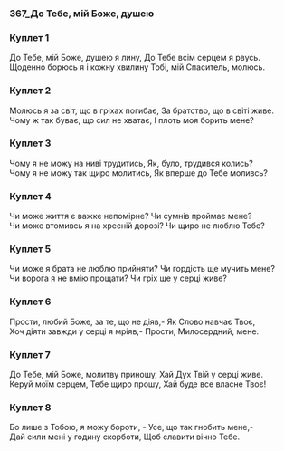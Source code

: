 ### 367_До Тебе, мій Боже, душею
### Куплет 1
До Тебе, мій Боже, душею я лину, До Тебе всім серцем я рвусь.<br/>Щоденно борюсь я і кожну хвилину Тобі, мій Спаситель, молюсь.
### Куплет 2
Молюсь я за світ, що в гріхах погибає, За братство, що в світі живе.<br/>Чому ж так буває, що сил не хватає, І плоть моя борить мене?
### Куплет 3
Чому я не можу на ниві трудитись, Як, було, трудився колись?<br/>Чому я не можу так щиро молитись, Як вперше до Тебе моливсь?
### Куплет 4
Чи може життя є важке непомірне? Чи сумнів проймає мене?<br/>Чи може втомивсь я на хресній дорозі? Чи щиро не люблю Тебе?
### Куплет 5
Чи може я брата не люблю прийняти? Чи гордість ще мучить мене?<br/>Чи ворога я не вмію прощати? Чи гріх ще у серці живе?
### Куплет 6
Прости, любий Боже, за те, що не діяв,- Як Слово навчає Твоє,<br/>Хоч діяти завжди у серці я мріяв,- Прости, Милосердний, мене.
### Куплет 7
До Тебе, мій Боже, молитву приношу, Хай Дух Твій у серці живе.<br/>Керуй моїм серцем, Тебе щиро прошу, Хай буде все власне Твоє!
### Куплет 8
Бо лише з Тобою, я можу бороти, - Усе, що так гнобить мене,-<br/>Дай сили мені у годину скорботи, Щоб славити вічно Тебе.
